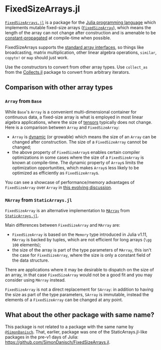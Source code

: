 # FixedSizeArrays.jl

[`FixedSizeArrays.jl`](https://github.com/JuliaArrays/FixedSizeArrays.jl) is a package for the [Julia programming language](https://julialang.org/) which implements mutable fixed-size arrays ([`FixedSizeArray`](@ref)), which means the length of the array can not change after construction and is amenable to be [constant-propagated](https://en.wikipedia.org/wiki/Constant_folding) at compile-time when possible.

FixedSizeArrays supports the [standard array interfaces](https://docs.julialang.org/en/v1/manual/interfaces/#man-interface-array), so things like broadcasting, matrix multiplication, other linear algebra operations, `similar`, `copyto!` or `map` should just work.

Use the constructors to convert from other array types.
Use `collect_as` from the [Collects.jl](https://github.com/JuliaCollections/Collects.jl) package to convert from arbitrary iterators.

## Comparison with other array types

### `Array` from `Base`

While `Base`'s `Array` is a convenient multi-dimensional container for continuous data, a fixed-size array is what is employed in most linear algebra applications, where the size of [tensors](https://en.wikipedia.org/wiki/Tensor) typically does not change.
Here is a comparison between `Array` and `FixedSizeArray`:

* `Array` is [dynamic](https://en.wikipedia.org/wiki/Dynamic_array) (or growable) which means the size of an `Array` can be changed after construction.  The size of a `FixedSizeArray` cannot be changed;
* the above property of `FixedSizeArray`s enables certain compiler optimizations in some cases where the size of a `FixedSizeArray` is known at compile-time.
  The dynamic property of `Array`s limits the optimization opportunities, which makes `Array`s less likely to be optimized as efficiently as `FixedSizeArray`s.

You can see a showcase of performance/memory advantages of `FixedSizeArray` over `Array` in [this evolving discussion](https://github.com/JuliaArrays/FixedSizeArrays.jl/discussions/62).

### `MArray` from `StaticArrays.jl`

`FixedSizeArray` is an alternative implementation to [`MArray`](https://juliaarrays.github.io/StaticArrays.jl/stable/api/#StaticArraysCore.MArray) from [`StaticArrays.jl`](https://github.com/JuliaArrays/StaticArrays.jl).

Main differences between `FixedSizeArray` and `MArray` are:

* `FixedSizeArray` is based on the `Memory` type introduced in Julia v1.11, `MArray` is backed by tuples, which are not efficient for long arrays (``\gg 100`` elements);
* the size of the array is part of the type parameters of `MArray`, this isn't the case for `FixedSizeArray`, where the size is only a constant field of the data structure.

There are applications where it may be desirable to dispatch on the size of an array, in that case `FixedSizeArray` would not be a good fit and you may consider using `MArray` instead.

`FixedSizeArray` is not a direct replacement for `SArray`: in addition to having the size as part of the type parameters, `SArray` is immutable, instead the elements of a `FixedSizeArray` can be changed at any point.

## What about the other package with same name?

This package is not related to a package with the same name by [`@SimonDanisch`](https://github.com/SimonDanisch/FixedSizeArrays.jl).
That, earlier, package was one of the StaticArrays.jl-like packages in the pre-v1 days of Julia: <https://github.com/SimonDanisch/FixedSizeArrays.jl>.
